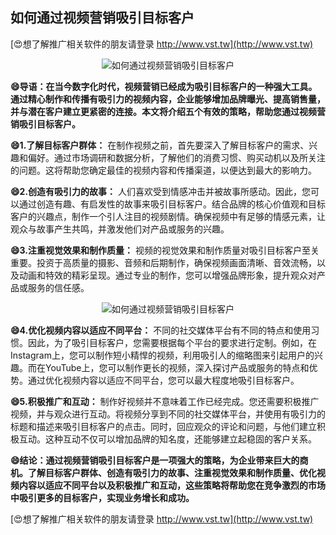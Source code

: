 ## **如何通过视频营销吸引目标客户**

[😍想了解推广相关软件的朋友请登录 http://www.vst.tw](http://www.vst.tw)

 <center><img src="https://vst.tw/MP4/tuiguang/png/6.png" alt="如何通过视频营销吸引目标客户"></center>

**😄导语：在当今数字化时代，视频营销已经成为吸引目标客户的一种强大工具。通过精心制作和传播有吸引力的视频内容，企业能够增加品牌曝光、提高销售量，并与潜在客户建立更紧密的连接。本文将介绍五个有效的策略，帮助您通过视频营销吸引目标客户。**

**😄1.了解目标客户群体：**
在制作视频之前，首先要深入了解目标客户的需求、兴趣和偏好。通过市场调研和数据分析，了解他们的消费习惯、购买动机以及所关注的问题。这将帮助您确定最佳的视频内容和传播渠道，以便达到最大的影响力。

**😄2.创造有吸引力的故事：**
人们喜欢受到情感冲击并被故事所感动。因此，您可以通过创造有趣、有启发性的故事来吸引目标客户。结合品牌的核心价值观和目标客户的兴趣点，制作一个引人注目的视频剧情。确保视频中有足够的情感元素，让观众与故事产生共鸣，并激发他们对产品或服务的兴趣。

**😄3.注重视觉效果和制作质量：**
视频的视觉效果和制作质量对吸引目标客户至关重要。投资于高质量的摄影、音频和后期制作，确保视频画面清晰、音效流畅，以及动画和特效的精彩呈现。通过专业的制作，您可以增强品牌形象，提升观众对产品或服务的信任感。

 <center><img src="https://vst.tw/MP4/tuiguang/png/6.png" alt="如何通过视频营销吸引目标客户"></center>

**😄4.优化视频内容以适应不同平台：**
不同的社交媒体平台有不同的特点和使用习惯。因此，为了吸引目标客户，您需要根据每个平台的要求进行定制。例如，在Instagram上，您可以制作短小精悍的视频，利用吸引人的缩略图来引起用户的兴趣。而在YouTube上，您可以制作更长的视频，深入探讨产品或服务的特点和优势。通过优化视频内容以适应不同平台，您可以最大程度地吸引目标客户。

**😄5.积极推广和互动：**
制作好视频并不意味着工作已经完成。您还需要积极推广视频，并与观众进行互动。将视频分享到不同的社交媒体平台，并使用有吸引力的标题和描述来吸引目标客户的点击。同时，回应观众的评论和问题，与他们建立积极互动。这种互动不仅可以增加品牌的知名度，还能够建立起稳固的客户关系。

**😄结论：通过视频营销吸引目标客户是一项强大的策略，为企业带来巨大的商机。了解目标客户群体、创造有吸引力的故事、注重视觉效果和制作质量、优化视频内容以适应不同平台以及积极推广和互动，这些策略将帮助您在竞争激烈的市场中吸引更多的目标客户，实现业务增长和成功。**

[😍想了解推广相关软件的朋友请登录 http://www.vst.tw](http://www.vst.tw)



